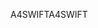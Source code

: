 <span data-ttu-id="2c032-101">A4SWIFT</span><span class="sxs-lookup"><span data-stu-id="2c032-101">A4SWIFT</span></span>